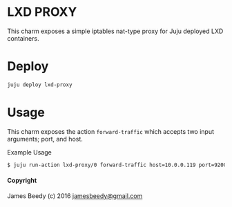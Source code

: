 # LXD PROXY

This charm exposes a simple iptables nat-type proxy for Juju deployed LXD containers.

# Deploy
```bash
juju deploy lxd-proxy
```

# Usage
This charm exposes the action `forward-traffic` which accepts two input arguments; port, and host.

Example Usage
```bash
$ juju run-action lxd-proxy/0 forward-traffic host=10.0.0.119 port=9200
```

#### Copyright
James Beedy (c) 2016 <jamesbeedy@gmail.com>

